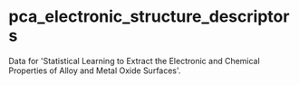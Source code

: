 # pca_electronic_structure_descriptors
Data for 'Statistical Learning to Extract the Electronic and Chemical Properties of Alloy and Metal Oxide Surfaces'.
